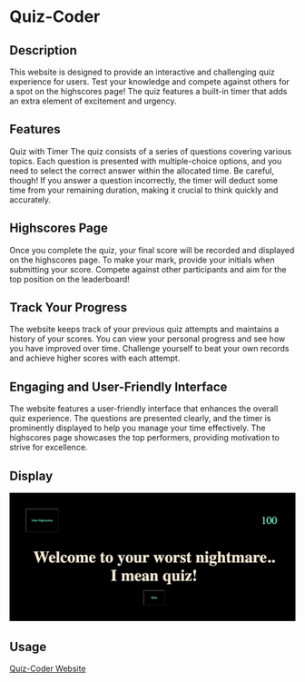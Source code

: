 # Quiz-Coder

## Description

This website is designed to provide an interactive and challenging quiz experience for users. Test your knowledge and compete against others for a spot on the highscores page! The quiz features a built-in timer that adds an extra element of excitement and urgency.

## Features

Quiz with Timer
The quiz consists of a series of questions covering various topics. Each question is presented with multiple-choice options, and you need to select the correct answer within the allocated time. Be careful, though! If you answer a question incorrectly, the timer will deduct some time from your remaining duration, making it crucial to think quickly and accurately.

## Highscores Page

Once you complete the quiz, your final score will be recorded and displayed on the highscores page. To make your mark, provide your initials when submitting your score. Compete against other participants and aim for the top position on the leaderboard!

## Track Your Progress

The website keeps track of your previous quiz attempts and maintains a history of your scores. You can view your personal progress and see how you have improved over time. Challenge yourself to beat your own records and achieve higher scores with each attempt.

## Engaging and User-Friendly Interface

The website features a user-friendly interface that enhances the overall quiz experience. The questions are presented clearly, and the timer is prominently displayed to help you manage your time effectively. The highscores page showcases the top performers, providing motivation to strive for excellence.

## Display

![Screenshot of webpage](./Images/_Users_justinmoore_Documents_UCF_Homework_Quiz-Coder_Assets_index.html.png)

## Usage

[Quiz-Coder Website](./file:///Users/justinmoore/Documents/UCF/Homework/Quiz-Coder/index.html)
